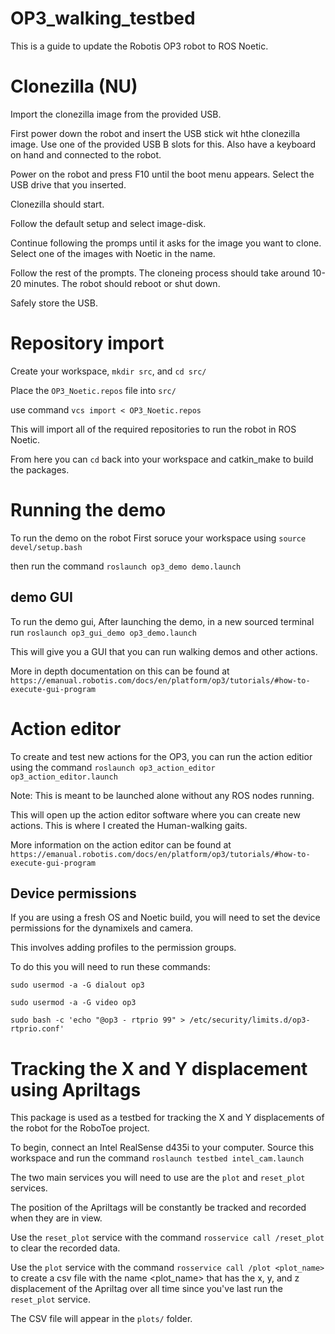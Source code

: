 # OP3_walking_testbed
This is a guide to update the Robotis OP3 robot to ROS Noetic.

# Clonezilla (NU)
Import the clonezilla image from the provided USB.

First power down the robot and insert the USB stick wit hthe clonezilla image. Use one of the provided USB B slots for this. Also have a keyboard on hand and connected to the robot.

Power on the robot and press F10 until the boot menu appears. Select the USB drive that you inserted.

Clonezilla should start.

Follow the default setup and select image-disk. 

Continue following the promps until it asks for the image you want to clone. Select one of the images with Noetic in the name.

Follow the rest of the prompts. The cloneing process should take around 10-20 minutes. The robot should reboot or shut down. 

Safely store the USB.

# Repository import
Create your workspace, `mkdir src`, and `cd src/`

Place the `OP3_Noetic.repos` file into `src/`

use command `vcs import < OP3_Noetic.repos`

This will import all of the required repositories to run the robot in ROS Noetic.

From here you can `cd` back into your workspace and catkin_make to build the packages.

# Running the demo
To run the demo on the robot
First soruce your workspace using `source devel/setup.bash`

then run the command `roslaunch op3_demo demo.launch`

## demo GUI
To run the demo gui, After launching the demo, in a new sourced terminal run `roslaunch op3_gui_demo op3_demo.launch`

This will give you a GUI that you can run walking demos and other actions.

More in depth documentation on this can be found at `https://emanual.robotis.com/docs/en/platform/op3/tutorials/#how-to-execute-gui-program`

# Action editor
To create and test new actions for the OP3, you can run the action editior using the command `roslaunch op3_action_editor op3_action_editor.launch`

Note: This is meant to be launched alone without any ROS nodes running.

This will open up the action editor software where you can create new actions. This is where I created the Human-walking gaits.

More information on the action editor can be found at `https://emanual.robotis.com/docs/en/platform/op3/tutorials/#how-to-execute-gui-program`

## Device permissions
If you are using a fresh OS and Noetic build, you will need to set the device permissions for the dynamixels and camera.

This involves adding profiles to the permission groups.

To do this you will need to run these commands:

`sudo usermod -a -G dialout op3`

`sudo usermod -a -G video op3`

`sudo bash -c 'echo "@op3 - rtprio 99" > /etc/security/limits.d/op3-rtprio.conf'`

# Tracking the X and Y displacement using Apriltags
This package is used as a testbed for tracking the X and Y displacements of the robot for the RoboToe project.

To begin, connect an Intel RealSense d435i to your computer. 
Source this workspace and run the command `roslaunch testbed intel_cam.launch`

The two main services you will need to use are the `plot` and `reset_plot` services.

The position of the Apriltags will be constantly be tracked and recorded when they are in view.

Use the `reset_plot` service with the command `rosservice call /reset_plot`  to clear the recorded data.

Use the `plot` service with the command `rosservice call /plot <plot_name>` to create a csv file with the name <plot_name> that has the x, y, and z displacement of the Apriltag over all time since you've last run the `reset_plot` service. 

The CSV file will appear in the `plots/` folder.
